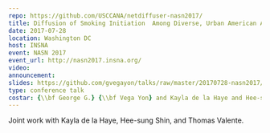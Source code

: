```yaml
---
repo: https://github.com/USCCANA/netdiffuser-nasn2017/
title: Diffusion of Smoking Initiation  Among Diverse, Urban American Adolescents Over The High School Period
date: 2017-07-28
location: Washington DC
host: INSNA
event: NASN 2017
event_url: http://nasn2017.insna.org/
video:
announcement:
slides: https://github.com/gvegayon/talks/raw/master/20170728-nasn2017/sns_nasn2017.pdf
type: conference talk
costar: {\\bf George G.} {\\bf Vega Yon} and Kayla de la Haye and Hee-sung Shin and Thomas Valente
---
```


Joint work with Kayla de la Haye, Hee-sung Shin, and Thomas Valente.

